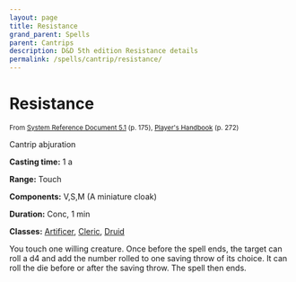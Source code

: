 ```yaml
---
layout: page
title: Resistance
grand_parent: Spells
parent: Cantrips 
description: D&D 5th edition Resistance details
permalink: /spells/cantrip/resistance/
---
```


# Resistance

<small>From <a target="_blank" href="https://media.wizards.com/2016/downloads/DND/SRD-OGL_V5.1.pdf">System Reference Document 5.1</a> (p. 175), <a target="_blank" href="https://dnd.wizards.com/products/tabletop-games/rpg-products/rpg_playershandbook">Player's Handbook</a> (p. 272)</small>


Cantrip abjuration

**Casting time:** 1 a

**Range:** Touch

**Components:** V,S,M (A miniature cloak)

**Duration:** Conc, 1 min

**Classes:** [Artificer](/classes/artificer/), [Cleric](/classes/cleric/), [Druid](/classes/druid/)

You touch one willing creature. Once before the spell ends, the target can roll a d4 and add the number rolled to one saving throw of its choice. It can roll the die before or after the saving throw. The spell then ends.